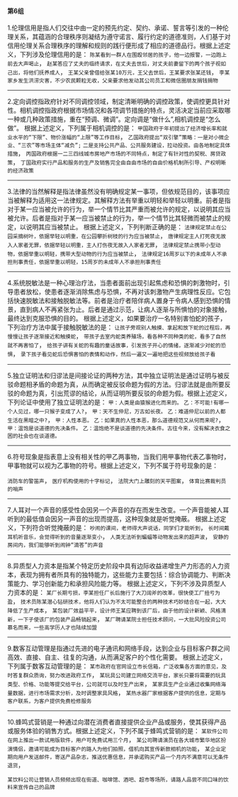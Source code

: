 #### 第6组

1.伦理信用是指人们交往中由一定的预先约定、契约、承诺、誓言等引发的一种伦理关系，其蕴涵的合理秩序则凝结为遵守诺言、履行约定的道德准则，人们基于对信用伦理关系合理秩序的理解和规则的践行便形成了相应的道德品行。根据上述定义，下列涉及伦理信用的是：
`陈某看到一群人在围殴邻居的孩子，他一边报警，一边跑上前去大声喝止`，
`赵某答应了丈夫的临终请求，在丈夫去世后，对丈夫前妻留下的两个孩子视如己出，将他们抚养成人`，
`王某父亲曾借给张某10万元，王父去世后，王某要求张某还钱`，
`李某家乡发生洪涝灾害，不少农民颗粒无收，父亲要求他发动其公司员工和微信圈朋友捐钱捐物`

------

2.定向调控指政府针对不同调控领域，制定清晰明确的调控政策，使调控更具针对性。相机调控指政府根据市场情况和各项调节措施的特点，灵活决定当前应采取哪一种或几种政策措施，重在“预调、微调”。定向调是“做什么”,相机调控是“怎么做”。
根据上述定义，下列属于相机调控的是：
`甲国政府于年初提出了经济增长率和就业水平的“下限”、物价涨幅的“上限”等工作目标`，
`乙国政府提出“双引擎”策略：一是对小微企业、“三农”等市场主体“减负”;`
`二是支持公共产品、公共服务建设，拉动投资。由各地制定具体措施`，
`丙国政府根据一二三四线城市房地产市场的不同特点，制定了有针对性的契税、房贷政策`，
`丁国政府实行产品和服务的生产及销售完全由自由市场的自由价格机制所引导、产权明晰的经济政策`

------

3.法律的当然解释是指法律虽然没有明确规定某一事项，但依规范目的，该事项应当被解释为适用这一法律规定。其解释方法有举重以明轻和举轻以明重。前者是指对于某一应当被允许的行为，举一个情节比其严重而被允许的规定，以说明其应当被允许。后者是指对于某一应当被禁止的行为，举一个情节比其轻微而被禁止的规定，以说明其应当被禁止。
根据上述定义，下列判断正确的是：
`法律规定禁止在公园采摘树叶，依据举轻以明重，在公园攀折树枝的行为应当被禁止`，
`唐律规定主人打死夜无故入人家者无罪，依据举轻以明重，主人打伤夜无故入人家者无罪`，
`法律规定禁止携带小型动物，依据举重以明轻，携带大型动物的行为应当被禁止`，
`法律规定16周岁以下的未成年人不承担刑事责任，依据举重以明轻，15周岁的未成年人不承担刑事责任`

------

4.系统脱敏法是一种心理治疗法，当患者面前出现引起焦虑和恐惧的刺激物时，引导患者放松，使患者逐渐消除焦虑与恐惧，不再对该刺激物产生病理性反应。它包括快速脱敏法和接触脱敏法等。前者是治疗者陪伴病人置身于令病人感到恐惧的情景，直到病人不再紧张为止。后者是通过示范，让病人逐渐与所惧怕的对象接触，最终达到克服恐惧的目的。
根据上述定义，如果要治疗一名特别害怕蛇的孩子，下列治疗方法中属于接触脱敏法的是：
`让孩子旁观别人触摸、拿起和放下蛇的过程后，再慢慢让孩子逐渐接近和触摸蛇`，
`带孩子去室内蛇类养殖场，看各种不同种类的蛇，看多了自然就不再害怕了`，
`给孩子讲有关蛇的有趣的童话故事，引发孩子开心的情绪，逐渐减少对蛇的恐惧`，
`录下孩子看见蛇后恐惧害怕的表情和动作，然后一遍又一遍地把这些视频放给孩子看`

------

5.独立证明法和归谬法是间接论证的两种方法，其中独立证明法是通过证明与被反驳命题相矛盾的命题为真，从而确定被反驳命题为假的方法。归谬法就是由所要反驳的命题为真，引出荒谬的结论，从而证明所要反驳的命题为假。根据上述定义，下列论证中使用了独立证明法的是：
`甲：人类是由猿猴进化而来的。`
`乙：不可能!有哪一个人见过，哪一只猴子变成了人?`，
`甲：天不生仲尼，万古如长夜。`
`乙：难道仲尼以前的人都生活在黑暗之中?`，
`甲：人性本恶。`
`乙：如果真的人性本恶，那么道德规范又从何而来呢?`，
`甲：温饱是谈道德的先决条件。`
`乙：温饱绝不是谈道德的先决条件。古往今来，没有解决衣食之困的社会也在谈道德。`

------

6.符号现象是指表意上没有相关性的甲乙两事物，当我们用甲事物代表乙事物时，甲事物就可以视为乙事物的符号。根据上述定义，下列不属于符号现象的是：

`消防车的警笛声`，
`医疗机构使用的十字标记`，
`法院大门上雕刻的天平图案`，
`体育比赛裁判员的哨声`

------

7.人耳对一个声音的感受性会因另一个声音的存在而发生改变。一个声音能被人耳听到的最低值会因另一声音的出现而提高，这种现象就是听觉掩蔽。
根据上述定义，下列符合听觉掩蔽的是：
`吵闹的课间，老师得大声说话，同学们才能听到`，
`长时间戴耳机听音乐，会觉得听到的音量逐渐变小`，
`人类无法听到蝙蝠等动物发出来的超声波`，
`安静的房间内，我们能够听到闹钟“滴答”的声音`

------

8.异质型人力资本是指某个特定历史阶段中具有边际收益递增生产力形态的人力资本，表现为拥有者所具有的独特能力，这些能力主要包括：综合协调能力、判断决策能力、学习创新能力和承担风险能力等。
根据上述定义，下列不涉及异质型人力资本的是：
`某厂长期亏损，李某担任厂长后施行了大刀阔斧的改革，很快使工厂扭亏为盈`，
`技术员陈某潜心钻研技术，他将人们认为不太可能整合的两种技术巧妙结合在一起，大大降低了生产成本`，
`某包装厂效益平平，设计师王某应聘到该厂后，由于他的设计新颖、风格清新，一下子使该厂的包装产品畅销起来`，
`某厂聘请某院士担任技术顾问，一大批风险投资公司慕名而来，一些高学历人才也陆续加盟`

------

9.数客互动管理是指通过先进的电子通讯和网络手段，达到企业与目标客户群之间高效、直接、自主、往复的沟通，从而满足客户的个性化需要。
根据上述定义，下列属于数客互动管理的是：
`某市政府在官网设立市长信箱，广泛收集各方面的意见，及时答复群众质询，努力改进政府工作`，
`某玩具公司建立网络交流平台，家长只要将需要的玩具类型、价格、功能等提交给平台，公司就可以及时生产出来`，
`某家具生产企业通过收集网络海量数据，进行市场需求分析，及时调整家具风格`，
`某热水器厂家根据客户提供的信息，定期与客户联系，为客户提供免费检修服务`

------

10.蜂鸣式营销是一种通过向潜在消费者直接提供企业产品或服务，使其获得产品或服务体验的销售方式。根据上述定义，下列不属于蜂鸣式营销的是：
`某软件公司在网上推出一款试用版软件，用户可免费试用三个月`，
`某公司聘请演员在各大城市繁华地区扮演情侣，邀请可能成为目标客户的路人为他们拍照，借机向其宣传新款相机的功能`，
`某企业定期向用户发送邮件，寄送产品杂志，推送优惠信息，并承诺购买产品一个月内不满意可以无条件退货`，

`某饮料公司让营销人员频频出现在街道、咖啡馆、酒吧、超市等场所，请路人品尝不同口味的饮料来宣传自己的品牌`